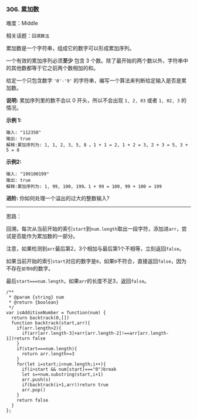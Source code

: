 ### 306. 累加数

难度：Middle

相关话题：`回溯算法`

累加数是一个字符串，组成它的数字可以形成累加序列。



一个有效的累加序列必须**至少** 包含 3 个数。除了最开始的两个数以外，字符串中的其他数都等于它之前两个数相加的和。



给定一个只包含数字 `'0'-'9'` 的字符串，编写一个算法来判断给定输入是否是累加数。



**说明:** 累加序列里的数不会以 0 开头，所以不会出现 `1, 2, 03`  或者 `1, 02, 3` 的情况。



**示例 1:** 



```
输入: "112358"
输出: true 
解释:累加序列为: 1, 1, 2, 3, 5, 8 。1 + 1 = 2, 1 + 2 = 3, 2 + 3 = 5, 3 + 5 = 8
```


**示例2:** 



```
输入: "199100199"
输出: true 
解释:累加序列为: 1, 99, 100, 199。1 + 99 = 100, 99 + 100 = 199
```


**进阶:** 
你如何处理一个溢出的过大的整数输入?




-----

思路：

回溯，每次从当前开始的索引`start`到`num.length`取出一段字符，添加进`arr`，尝试是否能作为累加数的一部分。

注意，如果检测到`arr`最后第2，3个相加与最后第1个不相等，立刻返回`false`。

如果当前开始的索引`start`对应的数字是`0`，如果`0`不符合，直接返回`false`，因为不存在`前导0`的数字。

最后`start===num.length`，如果`arr`的长度不足3，返回`false`。

```
/**
 * @param {string} num
 * @return {boolean}
 */
var isAdditiveNumber = function(num) {
  return backtrack(0,[])
  function backtrack(start,arr){
    if(arr.length>2){
      if(arr[arr.length-3]+arr[arr.length-2]!==arr[arr.length-1])return false
    }
    if(start===num.length){
      return arr.length>=3
    }
    for(let i=start;i<num.length;i++){
      if(i>start && num[start]==="0")break
      let s=+num.substring(start,i+1)
      arr.push(s)
      if(backtrack(i+1,arr))return true
      arr.pop()
    }
    return false
  }
};
```

